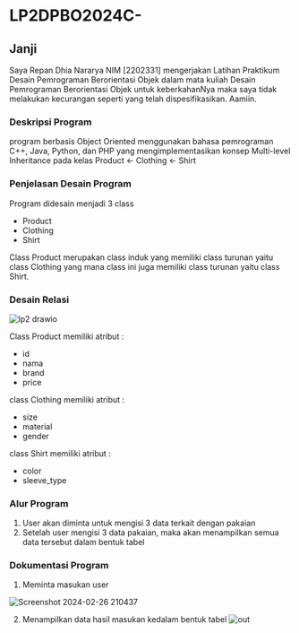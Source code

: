 # LP2DPBO2024C-

## Janji
Saya Repan Dhia Nararya NIM [2202331] mengerjakan Latihan Praktikum Desain Pemrograman Berorientasi Objek dalam mata kuliah
Desain Pemrograman Berorientasi Objek untuk keberkahanNya maka saya tidak
melakukan kecurangan seperti yang telah dispesifikasikan. Aamiin.

### Deskripsi Program
program berbasis Object Oriented menggunakan bahasa pemrograman C++, Java, Python, dan PHP yang 
mengimplementasikan konsep Multi-level Inheritance pada kelas Product <- Clothing <- Shirt

### Penjelasan Desain Program
Program didesain menjadi 3 class

+ Product
+ Clothing
+ Shirt

Class Product merupakan class induk yang memiliki class turunan yaitu class Clothing yang mana class ini juga memiliki class turunan yaitu class Shirt.

### Desain Relasi
![lp2 drawio](https://github.com/RepanDh/LP2DPBO2024C-/assets/133224998/01e87b31-40b6-4e56-80d5-0dcaa198af90)

Class Product memiliki atribut :
+ id
+ nama
+ brand
+ price

class Clothing memiliki atribut :
+ size
+ material
+ gender

class Shirt memiliki atribut :
+ color
+ sleeve_type

### Alur Program
1. User akan diminta untuk mengisi 3 data terkait dengan pakaian
2. Setelah user mengisi 3 data pakaian, maka akan menampilkan semua data tersebut dalam bentuk tabel

### Dokumentasi Program
1. Meminta masukan user
   
  ![Screenshot 2024-02-26 210437](https://github.com/RepanDh/LP2DPBO2024C-/assets/133224998/1efea1ba-6957-4d72-ab49-06f49d6a1010)
  
2. Menampilkan data hasil masukan kedalam bentuk tabel
   ![out](https://github.com/RepanDh/LP2DPBO2024C-/assets/133224998/0339f3bc-8943-4efc-ae3d-e1a099ffabfc)
